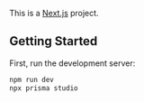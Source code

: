 This is a [Next.js](https://nextjs.org/) project.

## Getting Started

First, run the development server:

```bash
npm run dev
npx prisma studio
```
